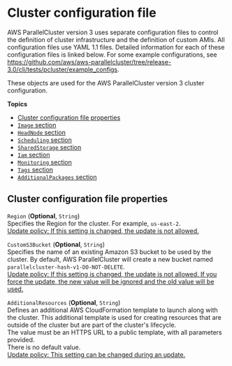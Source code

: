 # Cluster configuration file<a name="cluster-configuration-file-v3"></a>

AWS ParallelCluster version 3 uses separate configuration files to control the definition of cluster infrastructure and the definition of custom AMIs\. All configuration files use YAML 1\.1 files\. Detailed information for each of these configuration files is linked below\. For some example configurations, see [https://github\.com/aws/aws\-parallelcluster/tree/release\-3\.0/cli/tests/pcluster/example\_configs](https://github.com/aws/aws-parallelcluster/tree/release-3.0/cli/tests/pcluster/example_configs)\.

These objects are used for the AWS ParallelCluster version 3 cluster configuration\.

**Topics**
+ [Cluster configuration file properties](#cluster-configuration-file-v3.properties)
+ [`Image` section](Image-v3.md)
+ [`HeadNode` section](HeadNode-v3.md)
+ [`Scheduling` section](Scheduling-v3.md)
+ [`SharedStorage` section](SharedStorage-v3.md)
+ [`Iam` section](Iam-v3.md)
+ [`Monitoring` section](Monitoring-v3.md)
+ [`Tags` section](Tags-v3.md)
+ [`AdditionalPackages` section](AdditionalPackages-v3.md)

## Cluster configuration file properties<a name="cluster-configuration-file-v3.properties"></a>

`Region` \(**Optional**, `String`\)  
Specifies the Region for the cluster\. For example, `us-east-2`\.  
[Update policy: If this setting is changed, the update is not allowed.](using-pcluster-update-cluster-v3.md#update-policy-fail-v3)

`CustomS3Bucket` \(**Optional**, `String`\)  
Specifies the name of an existing Amazon S3 bucket to be used by the cluster\. By default, AWS ParallelCluster will create a new bucket named `parallelcluster-hash-v1-DO-NOT-DELETE`\.  
[Update policy: If this setting is changed, the update is not allowed. If you force the update, the new value will be ignored and the old value will be used.](using-pcluster-update-cluster-v3.md#update-policy-read-only-resource-bucket-v3)

`AdditionalResources` \(**Optional**, `String`\)  
Defines an additional AWS CloudFormation template to launch along with the cluster\. This additional template is used for creating resources that are outside of the cluster but are part of the cluster's lifecycle\.  
The value must be an HTTPS URL to a public template, with all parameters provided\.  
There is no default value\.  
[Update policy: This setting can be changed during an update.](using-pcluster-update-cluster-v3.md#update-policy-setting-supported-v3)